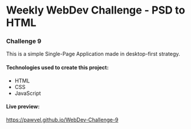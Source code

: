 # Weekly WebDev Challenge - PSD to HTML
### Challenge 9

This is a simple Single-Page Application made in desktop-first strategy.

#### Technologies used to create this project:
* HTML
* CSS
* JavaScript

#### Live preview:
https://pawvel.github.io/WebDev-Challenge-9
